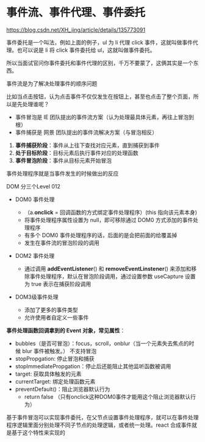 # 事件流、事件代理、事件委托
https://blog.csdn.net/XH_jing/article/details/135773091


事件委托是一个叫法，例如上面的例子，ul 为 li 代理 click 事件，这就叫做事件代理。也可以说是 li 将 click 事件委托给 ul，这就叫做事件委托。

所以当面试官问你事件委托和事件代理的区别，千万不要蒙了，这俩其实是一个东西。

事件流是为了解决处理事件的顺序问题

比如当点击按钮，认为点击事件不仅仅发生在按钮上，甚至也点击了整个页面，所以是先处理谁呢？

- 事件冒泡是 IE 团队提出的事件流方案（认为处理最具体元素，再往上冒泡到根）
- 事件捕获是 网景 团队提出的事件流解决方案（与冒泡相反）

1. **事件捕获阶段**：事件从上往下查找对应元素，直到捕获到事件
2. **处于目标阶段**：目标元素后执行事件对应的处理函数
3. **事件冒泡阶段**：事件从目标元素开始冒泡

事件处理程序就是当事件发生的时候做出的反应

DOM 分三个Level 012 

- DOM0 事件处理
    - （a.**onclick** = 回调函数的方式绑定事件处理程序）(this 指向该元素本身)
    - 将事件处理程序属性设置为 null，即可移除通过 DOM0 方式添加的事件处理程序
    - 有多个 DOM0 事件处理程序的话，后面的是会把前面的给覆盖掉
    - 发生在事件流的冒泡阶段的调用

- DOM2 事件处理
  - 通过调用 **addEventListener**() 和 **removeEventLinstener**() 来添加和移除事件处理程序，默认在冒泡阶段调用，通过设置参数 useCapture 设置为 true 表示在捕获阶段调用

- DOM3级事件处理
    - 添加了更多的事件类型
    - 允许使用者自定义一些事件

**事件处理函数回调拿到的 Event 对象，常见属性**：

- bubbles（是否可冒泡）：focus，scroll，onblur（当一个元素失去焦点的时候 blur 事件被触发。） 不支持冒泡
- stopPropgation: 停止冒泡和捕获
- stopImmediatePropgation：停止后还能阻止其他监听函数被调用
- target: 获取具体触发的元素
- currentTarget: 绑定处理函数元素
- preventDefault()：阻止浏览器默认行为
	- return false （只有onclick这种DOM0事件才能用这个阻止浏览器默认行为）

基于事件冒泡可以实现事件委托，在父节点设置事件处理程序，就可以在事件处理程序逻辑里面分别处理不同子节点的处理逻辑，或者统一处理。react 合成事件就是基于这个特性来实现的